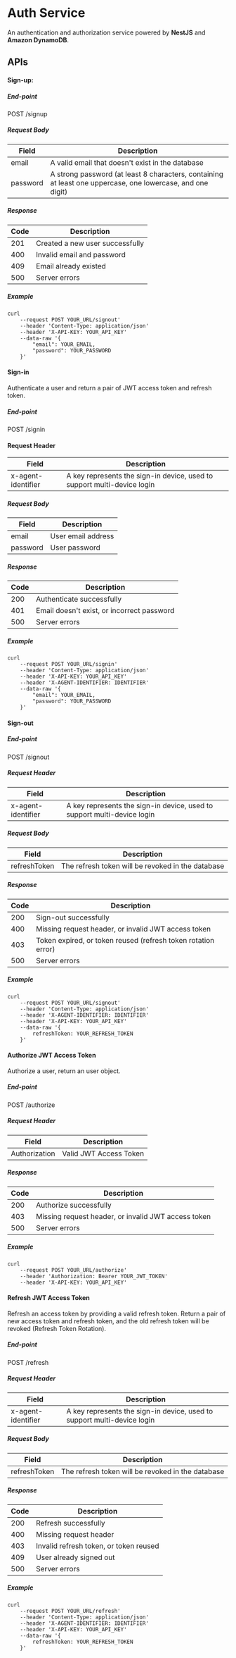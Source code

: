 # Auth Service
An authentication and authorization service powered by **NestJS** and **Amazon DynamoDB**.

## APIs
#### Sign-up:

##### End-point
POST /signup

##### Request Body
| Field | Description |
| ------------ | ------------ |
| email | A valid email that doesn't exist in the database |
| password | A strong password (at least 8 characters, containing at least one uppercase, one lowercase, and one digit) |

##### Response
| Code  | Description  |
| ------------ | ------------ |
| 201  | Created a new user successfully  |
| 400  | Invalid email and password  |
| 409  | Email already existed  |
| 500  | Server errors  |

##### Example
```
curl
	--request POST YOUR_URL/signout'
	--header 'Content-Type: application/json'
	--header 'X-API-KEY: YOUR_API_KEY'
	--data-raw '{
		"email": YOUR_EMAIL,
		"password": YOUR_PASSWORD
	}'
```

#### Sign-in
Authenticate a user and return a pair of JWT access token and refresh token.

##### End-point
POST /signin

#### Request Header
| Field | Description |
| ------------ | ------------ |
| x-agent-identifier | A key represents the sign-in device, used to support multi-device login |

##### Request Body
| Field | Description |
| ------------ | ------------ |
| email | User email address |
| password | User password |

##### Response
| Code  | Description  |
| ------------ | ------------ |
| 200  | Authenticate successfully  |
| 401  | Email doesn't exist, or incorrect password |
| 500  | Server errors  |

##### Example
```
curl
	--request POST YOUR_URL/signin'
	--header 'Content-Type: application/json'
	--header 'X-API-KEY: YOUR_API_KEY'
	--header 'X-AGENT-IDENTIFIER: IDENTIFIER'
	--data-raw '{
		"email": YOUR_EMAIL,
		"password": YOUR_PASSWORD
	}'
```

#### Sign-out

##### End-point
POST /signout

##### Request Header
| Field | Description |
| ------------ | ------------ |
| x-agent-identifier | A key represents the sign-in device, used to support multi-device login |

##### Request Body
| Field | Description |
| ------------ | ------------ |
| refreshToken | The refresh token will be revoked in the database |

##### Response
| Code  | Description  |
| ------------ | ------------ |
| 200  | Sign-out successfully  |
| 400  | Missing request header, or invalid JWT access token |
| 403  | Token expired, or token reused (refresh token rotation error) |
| 500  | Server errors  |

##### Example
```
curl
	--request POST YOUR_URL/signout'
	--header 'Content-Type: application/json'
	--header 'X-AGENT-IDENTIFIER: IDENTIFIER'
	--header 'X-API-KEY: YOUR_API_KEY'
	--data-raw '{
		refreshToken: YOUR_REFRESH_TOKEN
	}'
```

#### Authorize JWT Access Token
Authorize a user, return an user object.

##### End-point
POST /authorize

##### Request Header
| Field | Description |
| ------------ | ------------ |
| Authorization | Valid JWT Access Token |

##### Response
| Code  | Description  |
| ------------ | ------------ |
| 200  | Authorize successfully  |
| 403  | Missing request header, or invalid JWT access token |
| 500  | Server errors  |

##### Example
```
curl
	--request POST YOUR_URL/authorize'
	--header 'Authorization: Bearer YOUR_JWT_TOKEN'
	--header 'X-API-KEY: YOUR_API_KEY'
```

#### Refresh JWT Access Token
Refresh an access token by providing a valid refresh token. Return a pair of new access token and refresh token, and the old refresh token will be revoked (Refresh Token Rotation).

##### End-point
POST /refresh

##### Request Header
| Field | Description |
| ------------ | ------------ |
| x-agent-identifier | A key represents the sign-in device, used to support multi-device login |

##### Request Body
| Field | Description |
| ------------ | ------------ |
| refreshToken | The refresh token will be revoked in the database |

##### Response
| Code  | Description  |
| ------------ | ------------ |
| 200  | Refresh successfully  |
| 400  | Missing request header |
| 403  | Invalid refresh token, or token reused |
| 409  | User already signed out  |
| 500  | Server errors  |

##### Example
```
curl
	--request POST YOUR_URL/refresh'
	--header 'Content-Type: application/json'
	--header 'X-AGENT-IDENTIFIER: IDENTIFIER'
	--header 'X-API-KEY: YOUR_API_KEY'
	--data-raw '{
		refreshToken: YOUR_REFRESH_TOKEN
	}'
```